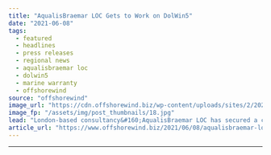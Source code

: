 ```yaml
---
title: "AqualisBraemar LOC Gets to Work on DolWin5"
date: "2021-06-08"
tags: 
  - featured
  - headlines
  - press releases
  - regional news
  - aqualisbraemar loc
  - dolwin5
  - marine warranty
  - offshorewind
source: "offshorewind"
image_url: "https://cdn.offshorewind.biz/wp-content/uploads/sites/2/2021/06/08093502/AqualisBraemar-LOC-gets-to-work-on-DolWin5.jpg"
image_fp: "/assets/img/post_thumbnails/18.jpg"
lead: "London-based consultancy&#160;AqualisBraemar LOC has secured a contract to provide marine warranty services for the"
article_url: "https://www.offshorewind.biz/2021/06/08/aqualisbraemar-loc-gets-to-work-on-dolwin5/"
---
```


---
